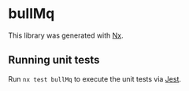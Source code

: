 # bullMq

This library was generated with [Nx](https://nx.dev).

## Running unit tests

Run `nx test bullMq` to execute the unit tests via [Jest](https://jestjs.io).
